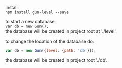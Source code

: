 
install:  
`npm install gun-level --save`

to start a new database:  
`var db = new Gun();`  
the database will be created in project root at './level'.

to change the location of the database do:
```javascript
var db = new Gun({level: {path: 'db'}});
```
the database will be created in project root './db'.

